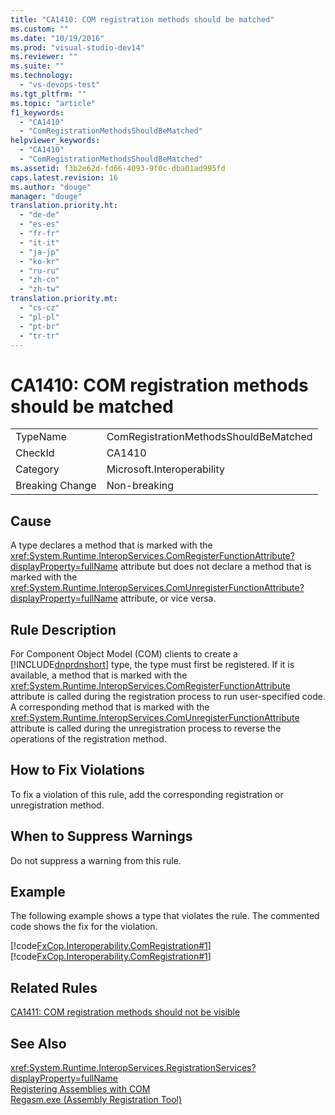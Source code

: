 ```yaml
---
title: "CA1410: COM registration methods should be matched"
ms.custom: ""
ms.date: "10/19/2016"
ms.prod: "visual-studio-dev14"
ms.reviewer: ""
ms.suite: ""
ms.technology: 
  - "vs-devops-test"
ms.tgt_pltfrm: ""
ms.topic: "article"
f1_keywords: 
  - "CA1410"
  - "ComRegistrationMethodsShouldBeMatched"
helpviewer_keywords: 
  - "CA1410"
  - "ComRegistrationMethodsShouldBeMatched"
ms.assetid: f3b2e62d-fd66-4093-9f0c-dba01ad995fd
caps.latest.revision: 16
ms.author: "douge"
manager: "douge"
translation.priority.ht: 
  - "de-de"
  - "es-es"
  - "fr-fr"
  - "it-it"
  - "ja-jp"
  - "ko-kr"
  - "ru-ru"
  - "zh-cn"
  - "zh-tw"
translation.priority.mt: 
  - "cs-cz"
  - "pl-pl"
  - "pt-br"
  - "tr-tr"
---
```

# CA1410: COM registration methods should be matched
|||  
|-|-|  
|TypeName|ComRegistrationMethodsShouldBeMatched|  
|CheckId|CA1410|  
|Category|Microsoft.Interoperability|  
|Breaking Change|Non-breaking|  
  
## Cause  
 A type declares a method that is marked with the <xref:System.Runtime.InteropServices.ComRegisterFunctionAttribute?displayProperty=fullName> attribute but does not declare a method that is marked with the <xref:System.Runtime.InteropServices.ComUnregisterFunctionAttribute?displayProperty=fullName> attribute, or vice versa.  
  
## Rule Description  
 For Component Object Model (COM) clients to create a [!INCLUDE[dnprdnshort](../code-quality/includes/dnprdnshort_md.md)] type, the type must first be registered. If it is available, a method that is marked with the <xref:System.Runtime.InteropServices.ComRegisterFunctionAttribute> attribute is called during the registration process to run user-specified code. A corresponding method that is marked with the <xref:System.Runtime.InteropServices.ComUnregisterFunctionAttribute> attribute is called during the unregistration process to reverse the operations of the registration method.  
  
## How to Fix Violations  
 To fix a violation of this rule, add the corresponding registration or unregistration method.  
  
## When to Suppress Warnings  
 Do not suppress a warning from this rule.  
  
## Example  
 The following example shows a type that violates the rule. The commented code shows the fix for the violation.  
  
 [!code[FxCop.Interoperability.ComRegistration#1](../code-quality/codesnippet/CSharp/ca1410--com-registration-methods-should-be-matched_1.cs)]
[!code[FxCop.Interoperability.ComRegistration#1](../code-quality/codesnippet/VisualBasic/ca1410--com-registration-methods-should-be-matched_1.vb)]  
  
## Related Rules  
 [CA1411: COM registration methods should not be visible](../code-quality/ca1411--com-registration-methods-should-not-be-visible.md)  
  
## See Also  
 <xref:System.Runtime.InteropServices.RegistrationServices?displayProperty=fullName>   
 [Registering Assemblies with COM](../Topic/Registering%20Assemblies%20with%20COM.md)   
 [Regasm.exe (Assembly Registration Tool)](../Topic/Regasm.exe%20\(Assembly%20Registration%20Tool\).md)